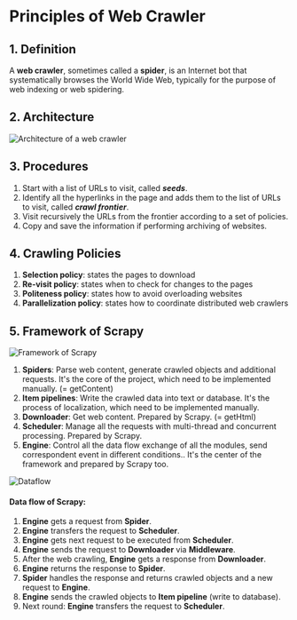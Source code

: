 # Principles of Web Crawler

## 1. Definition
A **web crawler**, sometimes called a **spider**, is an Internet bot that systematically browses the World Wide Web, typically for the purpose of web indexing or web spidering.

## 2. Architecture

![Architecture of a web crawler](https://upload.wikimedia.org/wikipedia/commons/d/df/WebCrawlerArchitecture.svg)

## 3. Procedures
1. Start with a list of URLs to visit, called *__seeds__*.
2. Identify all the hyperlinks in the page and adds them to the list of URLs to visit, called *__crawl frontier__*.
3. Visit recursively the URLs from the frontier according to a set of policies.
4. Copy and save the information if performing archiving of websites.

## 4. Crawling Policies
1. **Selection policy**: states the pages to download
2. **Re-visit policy**: states when to check for changes to the pages
3. **Politeness policy**: states how to avoid overloading websites
4. **Parallelization policy**: states how to coordinate distributed web crawlers

## 5. Framework of Scrapy

![Framework of Scrapy](https://pic2.zhimg.com/80/v2-f9a34c578b7193f5772c26891d283c55_hd.jpg)

1. **Spiders**: Parse web content, generate crawled objects and additional requests. It's the core of the project, which need to be implemented manually. (= getContent)
2. **Item pipelines**: Write the crawled data into text or database. It's the process of localization, which need to be implemented manually.
3. **Downloader**: Get web content. Prepared by Scrapy. (= getHtml)
4. **Scheduler**: Manage all the requests with multi-thread and concurrent processing. Prepared by Scrapy.
5. **Engine**: Control all the data flow exchange of all the modules, send correspondent event in different conditions.. It's the center of the framework and prepared by Scrapy too.

![Dataflow](https://pic1.zhimg.com/80/v2-a882bb4ccab048a930252e272ff9da1d_hd.jpg)
#### Data flow of Scrapy:
1. **Engine** gets a request from **Spider**.
2. **Engine** transfers the request to **Scheduler**.
3. **Engine** gets next request to be executed from **Scheduler**.
4. **Engine** sends the request to **Downloader** via **Middleware**.
5. After the web crawling, **Engine** gets a response from **Downloader**.
6. **Engine** returns the response to **Spider**.
7. **Spider** handles the response and returns crawled objects and a new request to **Engine**.
8. **Engine** sends the crawled objects to **Item pipeline** (write to database).
9. Next round: **Engine** transfers the request to **Scheduler**.
